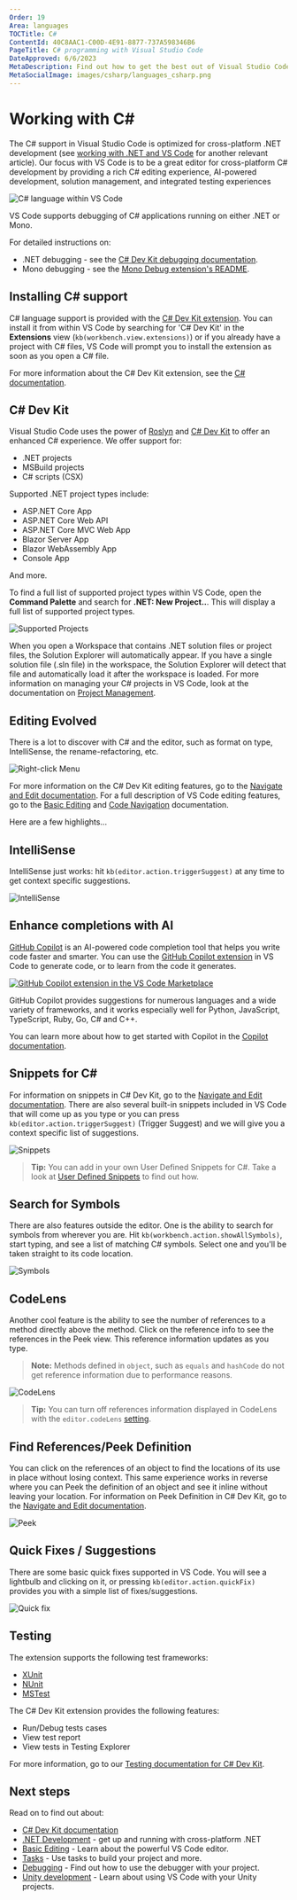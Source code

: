 ```yaml
---
Order: 19
Area: languages
TOCTitle: C#
ContentId: 40C8AAC1-C00D-4E91-8877-737A598346B6
PageTitle: C# programming with Visual Studio Code
DateApproved: 6/6/2023
MetaDescription: Find out how to get the best out of Visual Studio Code and C#.
MetaSocialImage: images/csharp/languages_csharp.png
---
```

# Working with C&#35;

The C# support in Visual Studio Code is optimized for cross-platform .NET development (see [working with .NET and VS Code](/docs/languages/dotnet.md) for another relevant article). Our focus with VS Code is to be a great editor for cross-platform C# development by providing a rich C# editing experience, AI-powered development, solution management, and integrated testing experiences

![C# language within VS Code](images/csharp/csharp-hero.png)

VS Code supports debugging of C# applications running on either .NET or Mono.

For detailed instructions on:

* .NET debugging - see the [C# Dev Kit debugging documentation](/docs/csharp/debugging.md).
* Mono debugging - see the [Mono Debug extension's README](https://marketplace.visualstudio.com/items?itemName=ms-vscode.mono-debug).

## Installing C&#35; support

C# language support is provided with the [C# Dev Kit extension](https://marketplace.visualstudio.com/items?itemName=ms-dotnettools.csdevkit). You can install it from within VS Code by searching for 'C# Dev Kit' in the **Extensions** view (`kb(workbench.view.extensions)`) or if you already have a project with C# files, VS Code will prompt you to install the extension as soon as you open a C# file.

For more information about the C# Dev Kit extension, see the [C# documentation](/docs/csharp/get-started.md).

## C&#35; Dev Kit

Visual Studio Code uses the power of [Roslyn](https://github.com/dotnet/roslyn) and [C# Dev Kit](https://marketplace.visualstudio.com/items?itemName=ms-dotnettools.csdevkit) to offer an enhanced C# experience. We offer support for:

* .NET projects
* MSBuild projects
* C# scripts (CSX)

Supported .NET project types include:

* ASP.NET Core App
* ASP.NET Core Web API
* ASP.NET Core MVC Web App
* Blazor Server App
* Blazor WebAssembly App
* Console App

And more.

To find a full list of supported project types within VS Code, open the **Command Palette** and search for **.NET: New Project..**. This will display a full list of supported project types.

![Supported Projects](images/csharp/newproject.png)

When you open a Workspace that contains .NET solution files or project files, the Solution Explorer will automatically appear. If you have a single solution file (.sln file) in the workspace, the Solution Explorer will detect that file and automatically load it after the workspace is loaded. For more information on managing your C# projects in VS Code, look at the documentation on [Project Management](/docs/csharp/project-management.md).

## Editing Evolved

There is a lot to discover with C# and the editor, such as format on type, IntelliSense, the rename-refactoring, etc.

![Right-click Menu](images/csharp/editingevolved.png)

For more information on the C# Dev Kit editing features, go to the [Navigate and Edit documentation](/docs/csharp/navigate-edit.md). For a full description of VS Code editing features, go to the [Basic Editing](/docs/editor/codebasics.md) and [Code Navigation](/docs/editor/editingevolved.md) documentation.

Here are a few highlights...

## IntelliSense

IntelliSense just works: hit `kb(editor.action.triggerSuggest)` at any time to get context specific suggestions.

![IntelliSense](images/csharp/intellisense.png)

## Enhance completions with AI

[GitHub Copilot](https://copilot.github.com/) is an AI-powered code completion tool that helps you write code faster and smarter. You can use the [GitHub Copilot extension](https://marketplace.visualstudio.com/items?itemName=GitHub.copilot) in VS Code to generate code, or to learn from the code it generates.

[![GitHub Copilot extension in the VS Code Marketplace](images/csharp/copilot-extension.png)](https://marketplace.visualstudio.com/items?itemName=GitHub.copilot)

GitHub Copilot provides suggestions for numerous languages and a wide variety of frameworks, and it works especially well for Python, JavaScript, TypeScript, Ruby, Go, C# and C++.

You can learn more about how to get started with Copilot in the [Copilot documentation](/docs/editor/artificial-intelligence.md).

## Snippets for C&#35;

For information on snippets in C# Dev Kit, go to the [Navigate and Edit documentation](/docs/csharp/navigate-edit.md). There are also several built-in snippets included in VS Code that will come up as you type or you can press `kb(editor.action.triggerSuggest)` (Trigger Suggest) and we will give you a context specific list of suggestions.

![Snippets](images/csharp/snippet.png)

>**Tip:** You can add in your own User Defined Snippets for C#. Take a look at [User Defined Snippets](/docs/editor/userdefinedsnippets.md) to find out how.

## Search for Symbols

There are also features outside the editor. One is the ability to search for symbols from wherever you are. Hit `kb(workbench.action.showAllSymbols)`, start typing, and see a list of matching C# symbols. Select one and you'll be taken straight to its code location.

![Symbols](images/csharp/symbols.png)

## CodeLens

Another cool feature is the ability to see the number of references to a method directly above the method. Click on the reference info to see the references in the Peek view. This reference information updates as you type.

>**Note:** Methods defined in `object`, such as `equals` and `hashCode` do not get reference information due to performance reasons.

![CodeLens](images/csharp/codelens.png)

>**Tip:** You can turn off references information displayed in CodeLens with the `editor.codeLens` [setting](/docs/getstarted/settings.md).

## Find References/Peek Definition

You can click on the references of an object to find the locations of its use in place without losing context. This same experience works in reverse where you can Peek the definition of an object and see it inline without leaving your location. For information on Peek Definition in C# Dev Kit, go to the [Navigate and Edit documentation](/docs/csharp/navigate-edit.md).

![Peek](images/csharp/peek.png)

## Quick Fixes / Suggestions

There are some basic quick fixes supported in VS Code. You will see a lightbulb and clicking on it, or pressing `kb(editor.action.quickFix)` provides you with a simple list of fixes/suggestions.

![Quick fix](images/csharp/lightbulb.png)

## Testing

The extension supports the following test frameworks:

* [XUnit](https://learn.microsoft.com/dotnet/core/testing/unit-testing-with-dotnet-test)
* [NUnit](https://learn.microsoft.com/dotnet/core/testing/unit-testing-with-nunit)
* [MSTest](https://learn.microsoft.com/dotnet/core/testing/unit-testing-with-mstest)

The C# Dev Kit extension provides the following features:

* Run/Debug tests cases
* View test report
* View tests in Testing Explorer

For more information, go to our [Testing documentation for C# Dev Kit](/docs/csharp/testing.md).

## Next steps

Read on to find out about:

* [C# Dev Kit documentation](/docs/csharp/get-started.md)
* [.NET Development](/docs/languages/dotnet.md) - get up and running with cross-platform .NET
* [Basic Editing](/docs/editor/codebasics.md) - Learn about the powerful VS Code editor.
* [Tasks](/docs/editor/tasks.md) - Use tasks to build your project and more.
* [Debugging](/docs/editor/debugging.md) - Find out how to use the debugger with your project.
* [Unity development](/docs/other/unity.md) - Learn about using VS Code with your Unity projects.
